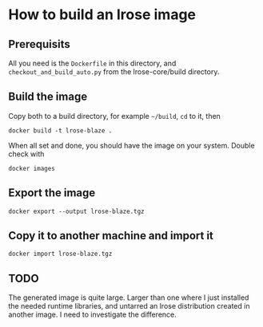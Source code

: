 # How to build an lrose image

## Prerequisits

All you need is the `Dockerfile` in this directory, and
`checkout_and_build_auto.py` from the lrose-core/build directory.

## Build the image

Copy both to a build directory, for example `~/build`, `cd` to it,
then

`docker build -t lrose-blaze .`

When all set and done, you should have the image on your
system. Double check with

`docker images`

## Export the image

`docker export --output lrose-blaze.tgz`

## Copy it to another machine and import it

`docker import lrose-blaze.tgz`

## TODO

The generated image is quite large. Larger than one where I just
installed the needed runtime libraries, and untarred an lrose
distribution created in another image. I need to investigate the
difference.




